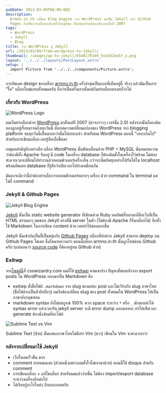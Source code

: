 ```yaml
---
pubDate: 2013-03-09T00:00:00Z
description:
  Armno.in.th เปลี่ยน blog engine จาก WordPress มาเป็น Jekyll และ Github
  Pages ถือเป็นการเปลี่ยนแปลงครั้งใหญ่ที่สุด ตั้งแต่ผมเริ่มเขียนบล็อกมาเมื่อปี 2007
tags:
  - WordPress
  - Jekyll
  - Blog
title: จาก WordPress สู่ Jekyll
url: /2013/03/09/from-wordpress-to-jekyll/
thumbnail: /images/wp-to-jekyll/8540179349_5cb4d1be5f_o.png
layout: '../../../layouts/PostLayout.astro'
setup: |
  import Picture from '../../../components/Picture.astro';
---
```


การอัพเดท design ของบล็อก [armno.in.th](https://armno.in.th) ครั้งล่าสุดเป็นแบบที่เห็นอยู่นี้ จริงๆ แล้วมันเป็นการ "รื้อ" บล็อกใหม่แทบทั้งหมดครับ ถือว่าเป็นครั้งแรกตั้งแต่เริ่มทำบล็อกมาเลยก็ว่าได้

### เกี่ยวกับ WordPress

<div class="text-center">
  <img src="/images/wp-to-jekyll/wp-to-jekyll/8540179341_f34d468c82_o.png" alt="WordPress Logo" />
</div>

ผมเริ่มทำบล็อกด้วย [WordPress](https://wordpress.org) มาตั้งแต่ปี 2007 (น่าจะราวๆ เวอร์ชั่น 2.0) หลังจากนั้นก็ลองผิดลองถูกอยู่เรื่อยมาจนถึงทุกวันนี้ สังเกตความเปลี่ยนแปลงของ WordPress จาก blogging platform จนทุกวันนี้เป็นมากกว่านั้นไปเยอะแล้ว สำหรับผม WordPress ตอนนี้ "เยอะเกินไป" สำหรับการเขียนบล็อก เลยรู้สึกเบื่อขึ้นมา

เหตุผลสำคัญอีกอย่างคือ บล็อก WordPress นั้นขับเคลื่อนด้วย PHP + MySQL นั่นหมายความว่าต้องมีทั้ง Apache รันอยู่ มี code ในเครื่อง database ก็ต้องติดตั้งในเครื่องไว้พร้อม ไม่ค่อยสะดวกเวลาเปลี่ยนไปทำงานด้วยคอมพิวเตอร์เครื่องอื่น กว่าจะเซ็ตอัพทุกอย่างให้รันได้ใน localhost พร้อมอัพเดท database ก็รู้สึกว่าเสียเวลาไปบ้างเหมือนกัน

มันคงจะดีกว่านี้ถ้าต้องทำบล็อกจากคอมพิวเตอร์หลายๆ เครื่อง ด้วย command ใน terminal แค่ไม่กี่ command

### Jekyll & Github Pages

<div class="text-center">
  <img src="/images/wp-to-jekyll/8540179349_5cb4d1be5f_o.png" alt="Jekyll Blog Engine" />
</div>

[Jekyll](https://github.com/mojombo/jekyll) นั้นเป็น static website generator ที่เขียนด้วย Ruby ผลลัพธ์ที่ออกมาก็คือเว็บที่เป็น HTML ธรรมดาๆ ผมชอบ Jekyll ตรงที่มี server ในตัว (ไม่ต้องมี Apache ก็รันบล็อกได้) อีกทั้งใช้ Markdown ในการเขียน content ด้วย เลยทำให้ชอบมากขึ้น

Jekyll นั้นเข้ากันเป็นปี่เป็นขลุ่ยกับ [Github Pages](https://pages.github.com/) บล็อกที่ทำด้วย Jekyll สามารถ deploy บน Github Pages ได้เลย ซึ่งก็หมายความว่า ตอนนี้บล็อก armno.in.th นั้นถูกโฮสต์บน Github ครับ (แน่นอนว่า [source code](https://github.com/armno/armno.github.com) ก็ต้องอยู่บน Github ด้วย)

### Exitwp

จาก[โพสต์นี้](https://csswizardry.com/2012/12/a-new-css-wizardry/)ที่ csswizardry.com ผมก็ใช้ [exitwp](https://github.com/thomasf/exitwp) ตามเขาบ้าง ปัญหาที่พบหลังจาก export posts ใน WordPress ออกมาเป็น Markdown คือ

- exitwp ตั้งชื่อไฟล์ `.markdown` จาก slug ของแต่ละ post และไม่เวิร์กกับ slug ภาษาไทย (ชื่อไฟล์จะเป็นตัวยึกยือๆ) ผมจึงต้องเปลี่ยน slug ของ post ทั้งหมดใน WordPress ให้เป็นภาษาอังกฤษก่อน
- markdown syntax ยังไม่สมบูรณ์ 100% พวก space ระหว่าง `*` หรือ `_` มักชอบทำให้ syntax error แล้วเวลารัน jekyll server จะมี error dump ออกมาเยอะ ทำให้เสียเวลา generate ต้องนั่งซ่อมที่ละไฟล์

<div class="text-center">
  <img src="/images/wp-to-jekyll/8541290168_e6cc784e3d_o.png" alt="Sublime Text vs Vim">
  <p>Sublime Text (ซ้าย) นั้นแสดงภาษาไทยไม่ดีเท่า Vim (ขวา) เขียนใน Vim จะสะดวกกว่า</p>
</div>

### หลังจากเปลี่ยนมาใช้ Jekyll

- เว็บโหลดเร็วขึ้น มาก
- comment หายหมดเลย (ส่วนหนึ่งเพราะผมตั้งใจไม่เอามาด้วย) ตอนนี้ใช้ disqus สำหรับ comment
- การเขียนบล็อก + แก้ไขบล็อก สำหรับผมแล้วง่ายขึ้น ไม่ต้อง import/export database ระหว่างเครื่องอีกต่อไป
- ได้เรียนรู้อะไรใหม่ๆ อีกเยอะเลยครับ
